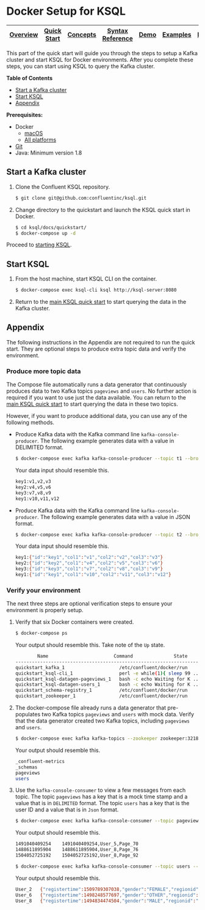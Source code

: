 # Docker Setup for KSQL

| [Overview](/docs#ksql-documentation) |[Quick Start](/docs/quickstart#quick-start) | [Concepts](/docs/concepts.md#concepts) | [Syntax Reference](/docs/syntax-reference.md#syntax-reference) |[Demo](/ksql-clickstream-demo#clickstream-analysis) | [Examples](/docs/examples.md#examples) | [FAQ](/docs/faq.md#frequently-asked-questions)  |
|---|----|-----|----|----|----|----|

This part of the quick start will guide you through the steps to setup a Kafka cluster and start KSQL for Docker environments. After you complete these steps, you can start using KSQL to query the Kafka cluster.

**Table of Contents**

- [Start a Kafka cluster](#start-a-kafka-cluster)   
- [Start KSQL](#start-ksql)   
- [Appendix](#appendix)

**Prerequisites:**
- Docker 
    - [macOS](https://docs.docker.com/docker-for-mac/install/)
    - [All platforms](https://docs.docker.com/engine/installation/)
- [Git](https://git-scm.com/downloads)
- Java: Minimum version 1.8

## Start a Kafka cluster

1.  Clone the Confluent KSQL repository.

    ```bash
    $ git clone git@github.com:confluentinc/ksql.git
    ```

2.  Change directory to the quickstart and launch the KSQL quick start in Docker.

    ```bash
    $ cd ksql/docs/quickstart/
    $ docker-compose up -d
    ```

Proceed to [starting KSQL](#start-ksql).


## Start KSQL

1.  From the host machine, start KSQL CLI on the container.

    ```bash
    $ docker-compose exec ksql-cli ksql http://ksql-server:8080
    ```

2.  Return to the [main KSQL quick start](README.md#create-a-stream-and-table) to start querying the data in the Kafka cluster.


## Appendix

The following instructions in the Appendix are not required to run the quick start. They are optional steps to produce extra topic data and verify the environment.

### Produce more topic data

The Compose file automatically runs a data generator that continuously produces data to two Kafka topics `pageviews` and `users`. No further action is required if you want to use just the data available. You can return to the [main KSQL quick start](README.md#create-a-stream-and-table) to start querying the data in these two topics.

However, if you want to produce additional data, you can use any of the following methods.

-   Produce Kafka data with the Kafka command line `kafka-console-producer`. The following example generates data with a value in DELIMITED format.

    ```bash
    $ docker-compose exec kafka kafka-console-producer --topic t1 --broker-list kafka:29092  --property parse.key=true --property key.separator=:
    ```

    Your data input should resemble this.

    ```bash
    key1:v1,v2,v3
    key2:v4,v5,v6
    key3:v7,v8,v9
    key1:v10,v11,v12
    ```

-   Produce Kafka data with the Kafka command line `kafka-console-producer`. The following example generates data with a value in JSON format.

    ```bash
    $ docker-compose exec kafka kafka-console-producer --topic t2 --broker-list kafka:29092  --property parse.key=true --property key.separator=:
    ```

    Your data input should resemble this.

    ```bash
    key1:{"id":"key1","col1":"v1","col2":"v2","col3":"v3"}
    key2:{"id":"key2","col1":"v4","col2":"v5","col3":"v6"}
    key3:{"id":"key3","col1":"v7","col2":"v8","col3":"v9"}
    key1:{"id":"key1","col1":"v10","col2":"v11","col3":"v12"}
    ```


### Verify your environment

The next three steps are optional verification steps to ensure your environment is properly setup.

1. Verify that six Docker containers were created.

   ```bash
   $ docker-compose ps
   ```

   Your output should resemble this. Take note of the `Up` state.

   ```bash
           Name                        Command               State                           Ports                          
   -------------------------------------------------------------------------------------------------------------------------
   quickstart_kafka_1                    /etc/confluent/docker/run        Up      0.0.0.0:29092->29092/tcp, 0.0.0.0:9092->9092/tcp       
   quickstart_ksql-cli_1                 perl -e while(1){ sleep 99 ...   Up                                                             
   quickstart_ksql-datagen-pageviews_1   bash -c echo Waiting for K ...   Up                                                             
   quickstart_ksql-datagen-users_1       bash -c echo Waiting for K ...   Up                                                             
   quickstart_schema-registry_1          /etc/confluent/docker/run        Up      0.0.0.0:8081->8081/tcp                                 
   quickstart_zookeeper_1                /etc/confluent/docker/run        Up      2181/tcp, 2888/tcp, 0.0.0.0:32181->32181/tcp, 3888/tcp         
   ```

2. The docker-compose file already runs a data generator that pre-populates two Kafka topics `pageviews` and `users` with mock data. Verify that the data generator created two Kafka topics, including `pageviews` and `users`.

   ```bash
   $ docker-compose exec kafka kafka-topics --zookeeper zookeeper:32181 --list
   ```

   Your output should resemble this.

   ```bash
   _confluent-metrics
   _schemas
   pageviews
   users
   ```

3. Use the `kafka-console-consumer` to view a few messages from each topic. The topic `pageviews` has a key that is a mock time stamp and a value that is in `DELIMITED` format. The topic `users` has a key that is the user ID and a value that is in `Json` format.

   ```bash
   $ docker-compose exec kafka kafka-console-consumer --topic pageviews --bootstrap-server kafka:29092 --from-beginning --max-messages 3 --property print.key=true
   ```

   Your output should resemble this.

   ```bash
   1491040409254    1491040409254,User_5,Page_70
   1488611895904    1488611895904,User_8,Page_76
   1504052725192    1504052725192,User_8,Page_92
   ```

   ```bash
   $ docker-compose exec kafka kafka-console-consumer --topic users --bootstrap-server kafka:29092 --from-beginning --max-messages 3 --property print.key=true
   ```

   Your output should resemble this.

   ```bash
   User_2   {"registertime":1509789307038,"gender":"FEMALE","regionid":"Region_1","userid":"User_2"}
   User_6   {"registertime":1498248577697,"gender":"OTHER","regionid":"Region_8","userid":"User_6"}
   User_8   {"registertime":1494834474504,"gender":"MALE","regionid":"Region_5","userid":"User_8"}
   ```
